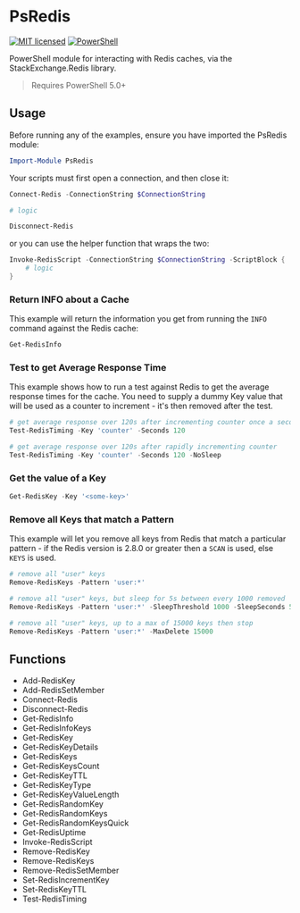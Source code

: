 # PsRedis

[![MIT licensed](https://img.shields.io/badge/license-MIT-blue.svg)](https://raw.githubusercontent.com/Badgerati/PsRedis/master/LICENSE.txt)
[![PowerShell](https://img.shields.io/powershellgallery/dt/psredis.svg?label=PowerShell&colorB=085298)](https://www.powershellgallery.com/packages/PsRedis)

PowerShell module for interacting with Redis caches, via the StackExchange.Redis library.

> Requires PowerShell 5.0+

## Usage

Before running any of the examples, ensure you have imported the PsRedis module:

```powershell
Import-Module PsRedis
```

Your scripts must first open a connection, and then close it:

```powershell
Connect-Redis -ConnectionString $ConnectionString

# logic

Disconnect-Redis
```

or you can use the helper function that wraps the two:

```powershell
Invoke-RedisScript -ConnectionString $ConnectionString -ScriptBlock {
    # logic
}
```

### Return INFO about a Cache

This example will return the information you get from running the `INFO` command against the Redis cache:

```powershell
Get-RedisInfo
```

### Test to get Average Response Time

This example shows how to run a test against Redis to get the average response times for the cache. You need to supply a dummy Key value that will be used as a counter to increment - it's then removed after the test.

```powershell
# get average response over 120s after incrementing counter once a second
Test-RedisTiming -Key 'counter' -Seconds 120

# get average response over 120s after rapidly incrementing counter
Test-RedisTiming -Key 'counter' -Seconds 120 -NoSleep
```

### Get the value of a Key

```powershell
Get-RedisKey -Key '<some-key>'
```

### Remove all Keys that match a Pattern

This example will let you remove all keys from Redis that match a particular pattern - if the Redis version is 2.8.0 or greater then a `SCAN` is used, else `KEYS` is used.

```powershell
# remove all "user" keys
Remove-RedisKeys -Pattern 'user:*'

# remove all "user" keys, but sleep for 5s between every 1000 removed
Remove-RedisKeys -Pattern 'user:*' -SleepThreshold 1000 -SleepSeconds 5

# remove all "user" keys, up to a max of 15000 keys then stop
Remove-RedisKeys -Pattern 'user:*' -MaxDelete 15000
```

## Functions

* Add-RedisKey
* Add-RedisSetMember
* Connect-Redis
* Disconnect-Redis
* Get-RedisInfo
* Get-RedisInfoKeys
* Get-RedisKey
* Get-RedisKeyDetails
* Get-RedisKeys
* Get-RedisKeysCount
* Get-RedisKeyTTL
* Get-RedisKeyType
* Get-RedisKeyValueLength
* Get-RedisRandomKey
* Get-RedisRandomKeys
* Get-RedisRandomKeysQuick
* Get-RedisUptime
* Invoke-RedisScript
* Remove-RedisKey
* Remove-RedisKeys
* Remove-RedisSetMember
* Set-RedisIncrementKey
* Set-RedisKeyTTL
* Test-RedisTiming